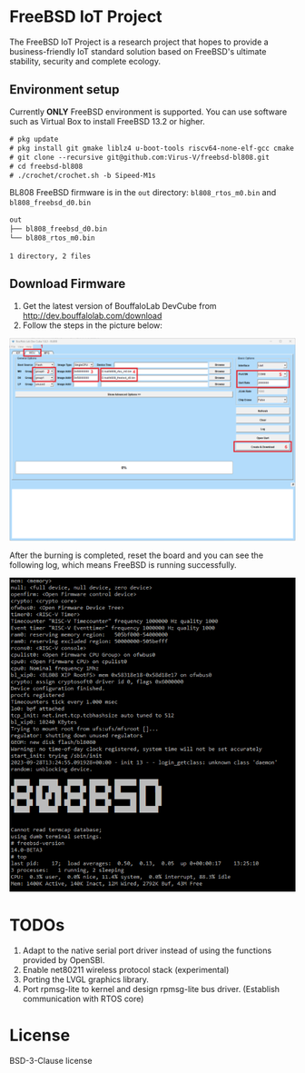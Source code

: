 # FreeBSD IoT Project
The FreeBSD IoT Project is a research project that hopes to provide a business-friendly IoT standard solution based on FreeBSD's ultimate stability, security and complete ecology.

## Environment setup
Currently **ONLY** FreeBSD environment is supported. You can use software such as Virtual Box to install FreeBSD 13.2 or higher.

```
# pkg update
# pkg install git gmake liblz4 u-boot-tools riscv64-none-elf-gcc cmake
# git clone --recursive git@github.com:Virus-V/freebsd-bl808.git
# cd freebsd-bl808 
# ./crochet/crochet.sh -b Sipeed-M1s
```
BL808 FreeBSD firmware is in the `out` directory: `bl808_rtos_m0.bin` and `bl808_freebsd_d0.bin`
```
out
├── bl808_freebsd_d0.bin
└── bl808_rtos_m0.bin

1 directory, 2 files
```

## Download Firmware
1. Get the latest version of BouffaloLab DevCube from http://dev.bouffalolab.com/download
2. Follow the steps in the picture below:

![FlashTool](assets/BLDevCube_d0iDVi4UwD.png "Program BL808")

After the burning is completed, reset the board and you can see the following log, which means FreeBSD is running successfully.

![PuTTY](assets/putty_PLyYiMSmWe.png "FreeBSD Log")

# TODOs
1. Adapt to the native serial port driver instead of using the functions provided by OpenSBI.
2. Enable net80211 wireless protocol stack (experimental)
3. Porting the LVGL graphics library.
4. Port rpmsg-lite to kernel and design rpmsg-lite bus driver. (Establish communication with RTOS core)

# License
BSD-3-Clause license 